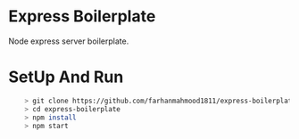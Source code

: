 # Express Boilerplate
Node express server boilerplate.

# SetUp And Run
```sh
    > git clone https://github.com/farhanmahmood1811/express-boilerplate.git
    > cd express-boilerplate
    > npm install
    > npm start
```